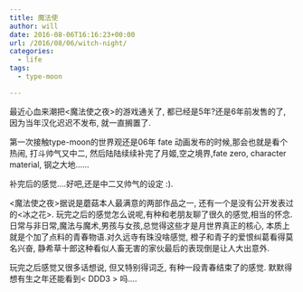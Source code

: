 ```yaml
---
title: 魔法使
author: will
date: 2016-08-06T16:16:23+00:00
url: /2016/08/06/witch-night/
categories:
  - life
tags:
  - type-moon

---
```

最近心血来潮把<魔法使之夜>的游戏通关了, 都已经是5年?还是6年前发售的了, 因为当年汉化迟迟不发布, 就一直搁置了.

<!--more-->

第一次接触type-moon的世界观还是06年 fate 动画发布的时候,那会也就是看个热闹, 打斗帅气又中二, 然后陆陆续续补完了月姬,空之境界,fate zero, character material, 钢之大地&#8230;&#8230;

补完后的感觉&#8230;.好吧,还是中二又帅气的设定 :).

<魔法使之夜>据说是蘑菇本人最满意的两部作品之一, 还有一个是没有公开发表过的<冰之花>. 玩完之后的感觉怎么说呢,有种和老朋友聊了很久的感觉,相当的怀念.日常与非日常,魔法与魔术,男孩与女孩,总觉得这些才是月世界真正的核心, 本质上就是个加了点料的青春物语.对久远寺有珠没啥感觉, 橙子和青子的爱恨纠葛看得莫名兴奋, 静希草十郎这种看似人畜无害的家伙最后的表现倒是让人大出意外.

玩完之后感觉又很多话想说, 但又特别得词乏, 有种一段青春结束了的感觉. 默默得想有生之年还能看到< DDD3 > 吗&#8230;.
